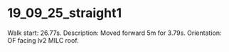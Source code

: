 # 19_09_25_straight1

Walk start: 26.77s.
Description: Moved forward 5m for 3.79s.
Orientation: OF facing lv2 MILC roof.